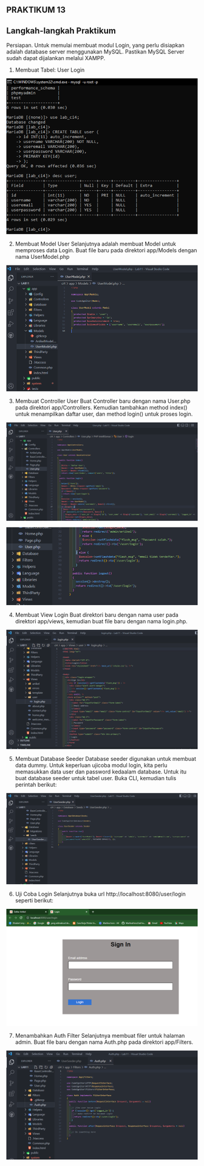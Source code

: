 ## PRAKTIKUM 13
 ## Langkah-langkah Praktikum
Persiapan.
Untuk memulai membuat modul Login, yang perlu disiapkan adalah database server menggunakan MySQL. Pastikan MySQL Server sudah dapat dijalankan melalui XAMPP.
1. Membuat Tabel: User Login

![1.png](img/1.png)

2. Membuat Model User
Selanjutnya adalah membuat Model untuk memproses data Login. Buat file baru pada direktori app/Models dengan nama UserModel.php

![2.png](img/2.png)

3. Membuat Controller User
Buat Controller baru dengan nama User.php pada direktori app/Controllers. Kemudian tambahkan method index() untuk menampilkan daftar user, dan method login() untuk proses login.

![3.png](img/3.png)

![3.1.png](img/3.1.png)

4. Membuat View Login
Buat direktori baru dengan nama user pada direktori app/views, kemudian buat file baru dengan nama login.php.

![4.png](img/4.png)

5. Membuat Database Seeder
Database seeder digunakan untuk membuat data dummy. Untuk keperluan ujicoba modul login, kita perlu memasukkan data user dan password kedaalam database. Untuk itu buat database seeder untuk tabel user. Buka CLI, kemudian tulis perintah berikut:

![5.png](img/5.png)

6. Uji Coba Login
Selanjutnya buka url http://localhost:8080/user/login seperti berikut:

![7.png](img/7.png)



7. Menambahkan Auth Filter
Selanjutnya membuat filer untuk halaman admin. Buat file baru dengan nama Auth.php pada direktori app/Filters.

![6.png](img/6.png)


